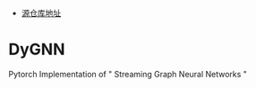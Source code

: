 * [源仓库地址](https://github.com/alge24/DyGNN)

# DyGNN
Pytorch Implementation of "	Streaming Graph Neural Networks "

